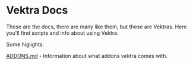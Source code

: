 Vektra Docs
===========

These are the docs, there are many like them, but these are Vektras. Here you'll find scripts and info about using Vektra.

Some higlights:

[ADDONS.md](https://github.com/vektra/docs/blob/master/ADDONS.md) - Information about what addons vektra comes with.
